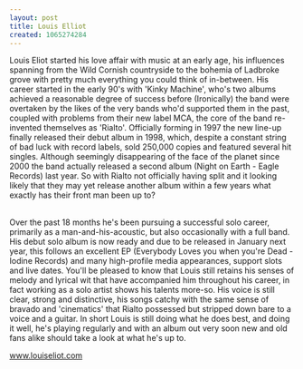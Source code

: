 ```yaml
---
layout: post
title: Louis Elliot
created: 1065274284
---
```

<p>Louis Eliot started his love affair with music at an early age, his influences spanning from the Wild Cornish countryside to the bohemia of Ladbroke grove with pretty much everything you could think of in-between. His career started in the early 90&#39;s with &#39;Kinky Machine&#39;, who&#39;s two albums achieved a reasonable degree of success before (Ironically) the band were overtaken by the likes of the very bands who&#39;d supported them in the past, coupled with problems from their new label MCA, the core of the band re-invented themselves as &#39;Rialto&#39;. Officially forming in 1997 the new line-up finally released their debut album in 1998, which, despite a constant string of bad luck with record labels, sold 250,000 copies and featured several hit singles. Although seemingly disappearing of the face of the planet since 2000 the band actually released a second album (Night on Earth - Eagle Records) last year. So with Rialto not officially having split and it looking likely that they may yet release another album within a few years what exactly has their front man been up to?</p><p><br />Over the past 18 months he&#39;s been pursuing a successful solo career, primarily as a man-and-his-acoustic, but also occasionally with a full band. His debut solo album is now ready and due to be released in January next year, this follows an excellent EP (Everybody Loves you when you&#39;re Dead - Iodine Records) and many high-profile media appearances, support slots and live dates. You&#39;ll be pleased to know that Louis still retains his senses of melody and lyrical wit that have accompanied him throughout his career, in fact working as a solo artist shows his talents more-so. His voice is still clear, strong and distinctive, his songs catchy with the same sense of bravado and &#39;cinematics&#39; that Rialto possessed but stripped down bare to a voice and a guitar. In short Louis is still doing what he does best, and doing it well, he&#39;s playing regularly and with an album out very soon new and old fans alike should take a look at what he&#39;s up to.</p><p><a href="http://www.louiseliot.com" target="_blank">www.louiseliot.com</a></p>
